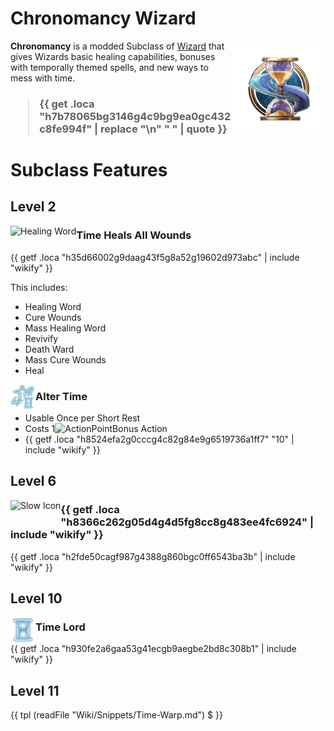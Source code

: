 # Chronomancy Wizard

<img align="right" alt="Chronomancy Wizard Class Icon" height="150" src="images/ClassIcons/Chronomancy.png" />

**Chronomancy** is a modded Subclass of [Wizard](https://bg3.wiki/wiki/Wizard) that gives Wizards basic healing capabilities, bonuses with temporally themed spells, and new ways to mess with time.

<h3>

> {{ get .loca "h7b78065bg3146g4c9bg9ea0gc432c8fe994f" | replace "\n" "  " | quote }}

</h3>

# Subclass Features

## Level 2

<img src="https://bg3.wiki/w/images/e/ef/Healing_Word_Icon.webp" height="40" align="left" alt="Healing Word" />

### Time Heals All Wounds

{{ getf .loca "h35d66002g9daag43f5g8a52g19602d973abc"  | include "wikify" }}

This includes:
- Healing Word
- Cure Wounds
- Mass Healing Word
- Revivify
- Death Ward
- Mass Cure Wounds
- Heal

<img src="images/ControllerIcons/skills_png/Spell_Wizard_AlterTime.png" height="40" align="left" alt="Alter Time Icon" />

### Alter Time
- Usable Once per Short Rest
- Costs 1<img src="https://bg3.wiki/w/images/c/c9/Bonus_Action_Icon.png" height="25" align="top" alt="ActionPoint" />Bonus Action
- {{ getf .loca "h8524efa2g0cccg4c82g84e9g6519736a1ff7" "10" | include "wikify" }}


## Level 6

<img src="https://bg3.wiki/w/images/b/be/Slow_Icon.webp" height="40" align="left" alt="Slow Icon" />

### {{ getf .loca "h8366c262g05d4g4d5fg8cc8g483ee4fc6924"  | include "wikify" }}

{{ getf .loca "h2fde50cagf987g4388g860bgc0ff6543ba3b"  | include "wikify" }}


## Level 10

<img src="images/ControllerIcons/skills_png/PassiveFeature_Wizard_TimeLord.png" height="40" align="left" alt="Time Lord Icon" />

### Time Lord

{{ getf .loca "h930fe2a6gaa53g41ecgb9aegbe2bd8c308b1"  | include "wikify" }}


## Level 11

{{ tpl (readFile "Wiki/Snippets/Time-Warp.md") $ }}